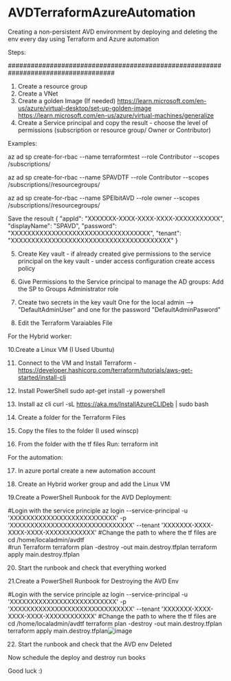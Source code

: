 # AVDTerraformAzureAutomation
Creating a non-persistent AVD environment by deploying and deleting the env every day using Terraform and Azure automation


Steps: 

####################################################################################
1. Create a resource group 
2. Create a VNet
3. Create a golden Image (If needed) 
https://learn.microsoft.com/en-us/azure/virtual-desktop/set-up-golden-image
https://learn.microsoft.com/en-us/azure/virtual-machines/generalize
4. Create a Service principal  and copy the result - choose the level of permissions (subscription or resource group/ Owner or Contributor)

Examples: 

az ad sp create-for-rbac --name terraformtest --role Contributor --scopes /subscriptions/<SubID>
  
az ad sp create-for-rbac --name SPAVDTF --role Contributor --scopes /subscriptions/<SubID>/resourcegroups/<RGname>
  
az ad sp create-for-rbac --name SPElbitAVD --role owner --scopes /subscriptions/<SubID>/resourcegroups/<RGname>

Save the resoult
{
  "appId": "XXXXXXX-XXXX-XXXX-XXXX-XXXXXXXXXXX",
  "displayName": "SPAVD",
  "password": "XXXXXXXXXXXXXXXXXXXXXXXXXXXXXXXXXX",
  "tenant": "XXXXXXXXXXXXXXXXXXXXXXXXXXXXXXXXXXXXXXX"
}

5. Create Key vault - if already created give permissions to the service principal on the key vault  - under access configuration create access policy 
  
6. Give Permissions to the Service principal to manage the AD groups: Add the SP to Groups Administrator role 
  
7. Create two secrets in the key vault One for the local admin --> "DefaultAdminUser" and one for the password "DefaultAdminPasword"
  
8. Edit the Terraform Varaiables File


For the Hybrid worker: 

10.Create a Linux VM  (I Used Ubuntu)
  
11. Connect to the VM and Install Terraform - https://developer.hashicorp.com/terraform/tutorials/aws-get-started/install-cli 
  
12. Install PowerShell
sudo apt-get install -y powershell
  
13. Install az cli
curl -sL https://aka.ms/InstallAzureCLIDeb | sudo bash
  
14. Create a folder for the Terraform Files
  
15. Copy the files to the folder (I used winscp)
  
16. From the folder with the tf files Run:
terraform init

For the automation: 
  
17. In azure portal create a new automation account
  
18. Create an Hybrid worker group and add the Linux VM
  
19.Create a PowerShell Runbook for the AVD Deployment:


#Login with the service principle
az login --service-principal -u 'XXXXXXXXXXXXXXXXXXXXXXXXXX' -p 'XXXXXXXXXXXXXXXXXXXXXXXXXXXXXX' --tenant 'XXXXXXX-XXXX-XXXX-XXXX-XXXXXXXXXXXX'
#Change the path to where the tf files are
cd /home/localadmin/avdtf  
#run Terraform
terraform plan -destroy -out main.destroy.tfplan
terraform apply main.destroy.tfplan

20. Start the runbook and check that everything worked

21.Create a PowerShell Runbook for Destroying the AVD Env 

#Login with the service principle
az login --service-principal -u 'XXXXXXXXXXXXXXXXXXXXXXXXXX' -p 'XXXXXXXXXXXXXXXXXXXXXXXXXXXXXX' --tenant 'XXXXXXX-XXXX-XXXX-XXXX-XXXXXXXXXXXX'
#Change the path to where the tf files are
cd /home/localadmin/avdtf
terraform plan -destroy -out main.destroy.tfplan
terraform apply main.destroy.tfplan![image](https://user-images.githubusercontent.com/47793710/224740837-fcb63e10-a00d-481b-9f33-7b6b5f8066a3.png)


22. Start the runbook and check that the AVD env Deleted 


Now schedule the deploy and destroy run books 

Good luck :)











